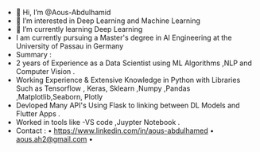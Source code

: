 - 👋 Hi, I’m @Aous-Abdulhamid
- 👀 I’m interested in Deep Learning and Machine Learning 
- 🌱 I’m currently learning Deep Learning
-    I am currently pursuing a Master's degree in AI Engineering at the University of Passau in Germany
-    Summary :
- 2 years of Experience as a Data Scientist using ML Algorithms ,NLP and Computer Vision .
- Working Experience & Extensive Knowledge in Python with Libraries Such as Tensorflow , Keras, Sklearn ,Numpy ,Pandas ,Matplotlib,Seaborn, Plotly
- Devloped Many API's Using Flask to linking between DL Models and Flutter Apps .
- Worked in tools like -VS code ,Juypter Notebook .
-   Contact :
• https://www.linkedin.com/in/aous-abdulhamed
• aous.ah2@gmail.com
• 
<!---
awsabdulhamed/awsabdulhamed is a ✨ special ✨ repository because its `README.md` (this file) appears on your GitHub profile.
You can click the Preview link to take a look at your changes.
--->
